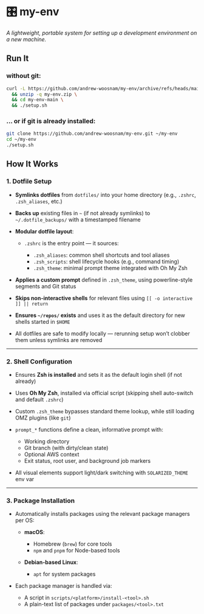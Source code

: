 # 🎛️ my-env

_A lightweight, portable system for setting up a development environment on a new machine._

## Run It

### without git:

```bash
curl -L https://github.com/andrew-woosnam/my-env/archive/refs/heads/main.zip -o my-env.zip \
  && unzip -q my-env.zip \
  && cd my-env-main \
  && ./setup.sh
```

### ... or if git is already installed:

```bash
git clone https://github.com/andrew-woosnam/my-env.git ~/my-env
cd ~/my-env
./setup.sh
```

## How It Works

### 1. Dotfile Setup

- **Symlinks dotfiles** from `dotfiles/` into your home directory (e.g., `.zshrc`, `.zsh_aliases`, etc.)
- **Backs up** existing files in `~` (if not already symlinks) to `~/.dotfile_backups/` with a timestamped filename
- **Modular dotfile layout**:

  - `.zshrc` is the entry point — it sources:

    - `.zsh_aliases`: common shell shortcuts and tool aliases
    - `.zsh_scripts`: shell lifecycle hooks (e.g., command timing)
    - `.zsh_theme`: minimal prompt theme integrated with Oh My Zsh

- **Applies a custom prompt** defined in `.zsh_theme`, using powerline-style segments and Git status
- **Skips non-interactive shells** for relevant files using `[[ -o interactive ]] || return`
- **Ensures `~/repos/` exists** and uses it as the default directory for new shells started in `$HOME`
- All dotfiles are safe to modify locally — rerunning setup won’t clobber them unless symlinks are removed

---

### 2. Shell Configuration

- Ensures **Zsh is installed** and sets it as the default login shell (if not already)
- Uses **Oh My Zsh**, installed via official script (skipping shell auto-switch and default `.zshrc`)
- Custom `.zsh_theme` bypasses standard theme lookup, while still loading OMZ plugins (like `git`)
- `prompt_*` functions define a clean, informative prompt with:

  - Working directory
  - Git branch (with dirty/clean state)
  - Optional AWS context
  - Exit status, root user, and background job markers

- All visual elements support light/dark switching with `SOLARIZED_THEME` env var

---

### 3. Package Installation

- Automatically installs packages using the relevant package managers per OS:

  - **macOS**:

    - Homebrew (`brew`) for core tools
    - `npm` and `pnpm` for Node-based tools

  - **Debian-based Linux**:

    - `apt` for system packages

- Each package manager is handled via:

  - A script in `scripts/<platform>/install-<tool>.sh`
  - A plain-text list of packages under `packages/<tool>.txt`
